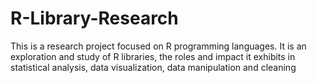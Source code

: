 # R-Library-Research
This is a research project focused on R programming languages. It is an exploration and study of R libraries, the roles and impact it exhibits in statistical analysis, data visualization, data manipulation and cleaning 
